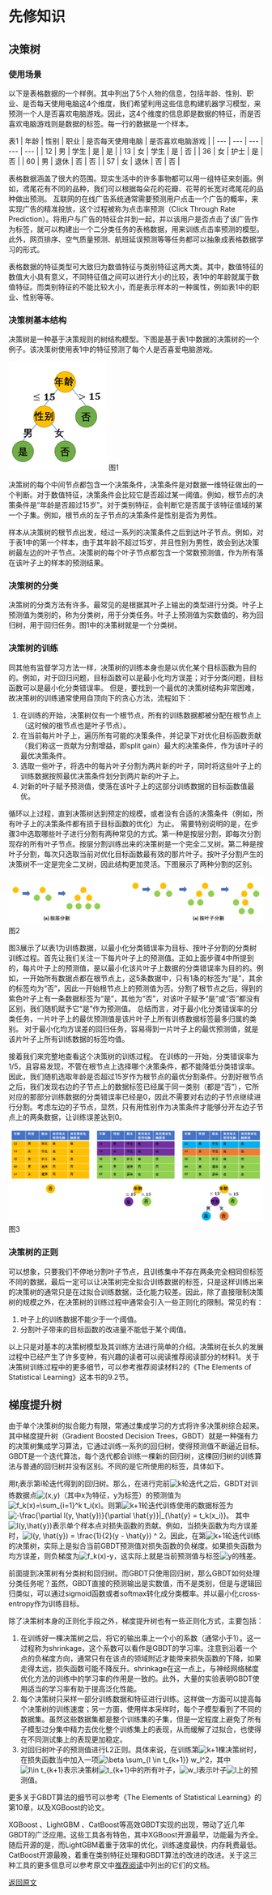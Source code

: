 # 先修知识

## 决策树

### 使用场景

以下是表格数据的一个样例。其中列出了5个人物的信息，包括年龄、性别、职业、是否每天使用电脑这4个维度，我们希望利用这些信息构建机器学习模型，来预测一个人是否喜欢电脑游戏。因此，这4个维度的信息即是数据的特征，而是否喜欢电脑游戏则是数据的标签。每一行的数据是一个样本。

表1
| 年龄 | 性别 | 职业 | 是否每天使用电脑 | 是否喜欢电脑游戏 |
| ---  | --- | --- | --- | --- |
| 12 | 男 | 学生 | 是 | 是 |
| 13 | 女 | 学生 | 是 | 否 | 
| 36 | 女 | 护士 | 是 | 否 | 
| 60 | 男 | 退休 | 否 | 否 | 
| 57 | 女 | 退休 | 否 | 否 | 

表格数据涵盖了很大的范围。现实生活中的许多事物都可以用一组特征来刻画。例如，鸢尾花有不同的品种，我们可以根据每朵花的花瓣、花萼的长宽对鸢尾花的品种做出预测。
互联网的在线广告系统通常需要预测用户点击一个广告的概率，来实现广告的精准投放，这个过程被称为点击率预测（Click Through Rate Prediction）。将用户与广告的特征合并到一起，并以该用户是否点击了该广告作为标签，就可以构建出一个二分类任务的表格数据，用来训练点击率预测的模型。此外，网页排序、空气质量预测、航班延误预测等等任务都可以抽象成表格数据学习的形式。

表格数据的特征类型可大致归为数值特征与类别特征这两大类。其中，数值特征的数值大小具有意义，不同特征值之间可以进行大小的比较，表1中的年龄就属于数值特征。而类别特征的不能比较大小，而是表示样本的一种属性，例如表1中的职业、性别等等。


### 决策树基本结构
决策树是一种基于决策规则的树结构模型。下图是基于表1中数据的决策树的一个例子。该决策树使用表1中的特征预测了每个人是否喜爱电脑游戏。

![image](./img/figure1.png)
图1

决策树的每个中间节点都包含一个决策条件，决策条件是对数据一维特征做出的一个判断。对于数值特征，决策条件会比较它是否超过某一阈值。例如，根节点的决策条件是“年龄是否超过15岁”。对于类别特征，会判断它是否属于该特征值域的某一个子集。例如，根节点的左子节点的决策条件是性别是否为男性。

样本从决策树的根节点出发，经过一系列的决策条件之后到达叶子节点。例如，对于表1中的第一个样本，由于其年龄不超过15岁，并且性别为男性，故会到达决策树最左边的叶子节点。决策树的每个叶子节点都包含一个常数预测值，作为所有落在该叶子上的样本的预测结果。

### 决策树的分类
决策树的分类方法有许多。最常见的是根据其叶子上输出的类型进行分类。叶子上预测值为类别的，称为分类树，用于分类任务。叶子上预测值为实数值的，称为回归树，用于回归任务。图1中的决策树就是一个分类树。

### 决策树的训练
同其他有监督学习方法一样，决策树的训练本身也是以优化某个目标函数为目的的。例如，对于回归问题，目标函数可以是最小化均方误差；对于分类问题，目标函数可以是最小化分类错误率。
但是，要找到一个最优的决策树结构非常困难，故决策树的训练通常使用自顶向下的贪心方法，流程如下：
1. 在训练的开始，决策树仅有一个根节点，所有的训练数据都被分配在根节点上（这时候的根节点也是叶子节点）。
2. 在当前每片叶子上，遍历所有可能的决策条件，并记录下对优化目标函数贡献（我们称这一贡献为分割增益，即split gain）最大的决策条件，作为该叶子的最优决策条件。
3. 选取一些叶子，将选中的每片叶子分割为两片新的叶子，同时将这些叶子上的训练数据按照最优决策条件划分到两片新的叶子上。
4. 对新的叶子赋予预测值，使落在该叶子上的这部分训练数据的目标函数值最优。

循环以上过程，直到决策树达到预定的规模，或者没有合适的决策条件（例如，所有叶子上的决策条件都有损于目标函数的优化）为止。
需要特别说明的是，在步骤3中选取哪些叶子进行分割有两种常见的方式。第一种是按层分割，即每次分割现存的所有叶子节点。按层分割训练出来的决策树是一个完全二叉树。第二种是按叶子分割，每次只选取当前对优化目标函数最有效的那片叶子。按叶子分割产生的决策树不一定是完全二叉树，因此结构更加灵活。下图展示了两种分割的区别。

![image](./img/figure2.png)
图2

图3展示了以表1为训练数据，以最小化分类错误率为目标、按叶子分割的分类树训练过程。首先让我们关注一下每片叶子上的预测值。正如上面步骤4中所提到的，每片叶子上的预测值，是以最小化该片叶子上数据的分类错误率为目的的。例如，一开始所有数据点都在根节点上，这5条数据中，只有1条的标签为“是”，其余的标签均为“否”，因此一开始根节点上的预测值为否。分割了根节点之后，得到的紫色叶子上有一条数据标签为“是”，其他为“否”，对该叶子赋予“是”或“否”都没有区别，我们随机赋予它“是”作为预测值。
总结而言，对于最小化分类错误率的分类任务，一片叶子上的最优预测值是该片叶子上所有训练数据标签最多归属的类别。
对于最小化均方误差的回归任务，容易得到一片叶子上的最优预测值，就是该片叶子上所有训练数据的标签均值。

接着我们来完整地查看这个决策树的训练过程。
在训练的一开始，分类错误率为1/5，且容易发现，不管在根节点上选择哪个决策条件，都不能降低分类错误率。因此，我们随机选取年龄是否超过15岁作为根节点的最优分割条件。分割好根节点之后，我们发现右边的子节点上的数据标签已经属于同一类别（都是“否”），它所对应的那部分训练数据的分类错误率已经是0，因此不需要对右边的子节点继续进行分割。考虑左边的子节点，显然，只有用性别作为决策条件才能够分开左边子节点上的两条数据，让训练误差达到0。

![image](./img/figure3.png)
图3

### 决策树的正则
可以想象，只要我们不停地分割叶子节点，且训练集中不存在两条完全相同但标签不同的数据，最后一定可以让决策树完全拟合训练数据的标签，只是这样训练出来的决策树的通常只是在过拟合训练数据，泛化能力较差。因此，除了直接限制决策树的规模之外，在决策树的训练过程中通常会引入一些正则化的限制。常见的有：
1. 叶子上的训练数据不能少于一个阈值。
2. 分割叶子带来的目标函数的改进量不能低于某个阈值。

以上只是对基本的决策树模型及其训练方法进行简单的介绍。决策树在长久的发展过程中已经产生了许多变种，有兴趣的读者可以阅读推荐阅读部分的材料1。关于决策树训练过程中的更多细节，可以参考推荐阅读材料2的《The Elements of Statistical Learning》这本书的9.2节。

## 梯度提升树
由于单个决策树的拟合能力有限，常通过集成学习的方式将许多决策树综合起来。其中梯度提升树（Gradient Boosted Decision Trees，GBDT）就是一种强有力的决策树集成学习算法，它通过训练一系列的回归树，使得预测值不断逼近目标。GBDT是一个迭代算法，每个迭代都会训练一棵新的回归树，这棵回归树的训练算法与普通的回归树并没有区别。不同的是它所使用的标签，具体如下。

用$t_i$表示第i轮迭代得到的回归树。那么，在进行完前<img src="https://latex.codecogs.com/svg.latex?\inline&space;k" title="k" />轮迭代之后，GBDT对训练数据点<img src="https://latex.codecogs.com/svg.latex?\inline&space;(x,y)" title="(x,y)" />（其中x为特征，y为标签）的预测值为<img src="https://latex.codecogs.com/svg.latex?\inline&space;f_k(x)=\sum_{i=1}^k&space;t_i(x)" title="f_k(x)=\sum_{i=1}^k t_i(x)" />。则第<img src="https://latex.codecogs.com/svg.latex?\inline&space;k&plus;1" title="k+1" />轮迭代训练使用的数据标签为
<img src="https://latex.codecogs.com/svg.latex?\inline&space;-\frac{\partial&space;l(y,&space;\hat{y})}{\partial&space;\hat{y}}|_{\hat{y}&space;=&space;t_k(x_i)}" title="-\frac{\partial l(y, \hat{y})}{\partial \hat{y}}|_{\hat{y} = t_k(x_i)}" />。
其中<img src="https://latex.codecogs.com/svg.latex?\inline&space;l(y,\hat{y})" title="l(y,\hat{y})" />表示单个样本点对损失函数的贡献。例如，当损失函数为均方误差时，<img src="https://latex.codecogs.com/svg.latex?\inline&space;l(y,&space;\hat{y})&space;=&space;\frac{1}{2}(y&space;-&space;\hat{y})&space;^&space;2" title="l(y, \hat{y}) = \frac{1}{2}(y - \hat{y}) ^ 2" />。因此，在第<img src="https://latex.codecogs.com/svg.latex?\inline&space;k&plus;1" title="k+1" />轮迭代训练的决策树，实际上是拟合当前GBDT预测值对损失函数的负梯度。如果损失函数为均方误差，则负梯度为<img src="https://latex.codecogs.com/svg.latex?\inline&space;f_k(x)-y" title="f_k(x)-y" />，这实际上就是当前预测值与标签<img src="https://latex.codecogs.com/svg.latex?\inline&space;y" title="y" />的残差。

前面提到决策树有分类树和回归树。而GBDT只使用回归树，那么GBDT如何处理分类任务呢？虽然，GBDT直接的预测输出是实数值，而不是类别，但是与逻辑回归类似，可以通过sigmoid函数或者softmax转化成分类概率。并以最小化cross-entropy作为训练目标。

除了决策树本身的正则化手段之外，梯度提升树也有一些正则化方式，主要包括：
1. 在训练好一棵决策树之后，将它的输出乘上一个小的系数（通常小于1）。这一过程称为shrinkage，这个系数可以看作是GBDT的学习率。注意到沿着一个点的负梯度方向，通常只有在该点的领域附近才能带来损失函数的下降，如果走得太远，损失函数可能不降反升。shrinkage在这一点上，与神经网络梯度优化方法的训练中的学习率的作用是一致的。此外，大量的实验表明GBDT使用适当的学习率有助于提高泛化性能。
2. 每个决策树只采样一部分训练数据和特征进行训练。这样做一方面可以提高每个决策树的训练速度；另一方面，使用样本采样时，每个子模型看到了不同的数据集。虽然这些数据集都是整个训练集的子集，但是一定程度上避免了所有子模型过分集中精力去优化整个训练集上的表现，从而缓解了过拟合，也使得在不同测试集上的表现更加稳定。
3. 对回归树叶子的预测值进行L2正则。具体来说，在训练第<img src="https://latex.codecogs.com/svg.latex?\inline&space;k&plus;1" title="k+1" />棵决策树时，在损失函数当中加入一项<img src="https://latex.codecogs.com/svg.latex?\inline&space;\beta&space;\sum_{l&space;\in&space;t_{k&plus;1}}&space;w_l^2" title="\beta \sum_{l \in t_{k+1}} w_l^2" />，其中<img src="https://latex.codecogs.com/svg.latex?\inline&space;l\in&space;t_{k&plus;1}" title="l\in t_{k+1}" />表示决策树<img src="https://latex.codecogs.com/svg.latex?\inline&space;t_{k&plus;1}" title="t_{k+1}" />中的所有叶子，<img src="https://latex.codecogs.com/svg.latex?\inline&space;w_l" title="w_l" />表示叶子<img src="https://latex.codecogs.com/svg.latex?\inline&space;l" title="l" />上的预测值。

更多关于GBDT算法的细节可以参考《The Elements of Statistical Learning》的第10章，以及XGBoost的论文。

XGBoost 、LightGBM 、CatBoost等高效GBDT实现的出现，带动了近几年GBDT的广泛应用。这些工具各有特色，其中XGBoost开源最早，功能最为齐全。随后开源的是，而LightGBM着重于效率的优化，训练速度最快，内存耗费最低。CatBoost开源最晚，着重在类别特征处理和GBDT算法的改进的改进。关于这三种工具的更多信息可以参考原文中[推荐阅读](./Readme.md#推荐阅读)中列出的它们的文档。

[返回原文](./README.md)